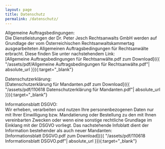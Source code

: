 ```yaml
---
layout: page
title: Datenschutz
permalink: /datenschutz/
---
```


Allgemeine Auftragsbedingungen: <br>
Die Dienstleistungen der Dr. Peter Jesch Rechtsanwalts GmbH werden auf Grundlage der vom Österreichischen Rechtsanwaltskammertag ausgearbeiteten Allgemeinen Auftragsbedingungen für Rechtsanwälte erbracht. Diese finden Sie unter nachstehendem Link: <br>
[Allgemeine Auftragsbedingungen für Rechtsanwälte.pdf zum Download]({{ "/assets/pdf/Allgemeine Auftragsbedingungen für Rechtsanwälte.pdf"| absolute_url }}){:target="_blank"}

Datenschutzerklärung: <br>
[Datenschutzerklärung für Mandanten.pdf zum Download]({{ "/assets/pdf/110618 Datenschutzerklärung für Mandanten.pdf"| absolute_url }}){:target="_blank"}

Informationsblatt DSGVO: <br>
Wir erheben, verarbeiten und nutzen Ihre personenbezogenen Daten nur mit Ihrer Einwilligung bzw. Mandatierung oder Bestellung zu den mit Ihnen vereinbarten Zwecken oder wenn eine sonstige rechtliche Grundlage im Einklang mit der DSGVO vorliegt. Das nachstehende Infoblatt dient der Information bestehender als auch neuer Mandanten: <br>
[Informationsblatt DSGVO.pdf zum Download]({{ "/assets/pdf/110618 Informationsblatt DSGVO.pdf"| absolute_url }}){:target="_blank"}
